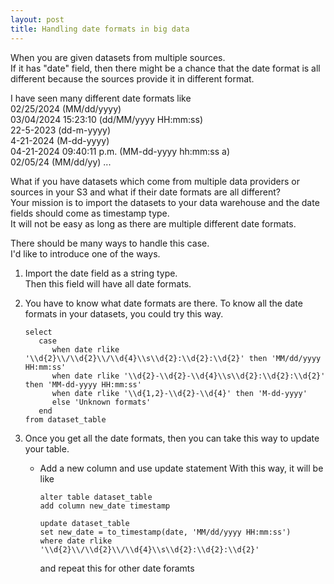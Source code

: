 ```yaml
---
layout: post
title: Handling date formats in big data
---
```


When you are given datasets from multiple sources.   
If it has "date" field, then there might be a chance that the date format is all different because the sources provide it in different format.  

I have seen many different date formats like  
02/25/2024 (MM/dd/yyyy)  
03/04/2024 15:23:10 (dd/MM/yyyy HH:mm:ss)  
22-5-2023 (dd-m-yyyy)  
4-21-2024 (M-dd-yyyy)  
04-21-2024 09:40:11 p.m. (MM-dd-yyyy hh:mm:ss a)  
02/05/24 (MM/dd/yy)
...

What if you have datasets which come from multiple data providers or sources in your S3 and what if their date formats are all different?  
Your mission is to import the datasets to your data warehouse and the date fields should come as timestamp type.  
It will not be easy as long as there are multiple different date formats.  

There should be many ways to handle this case.  
I'd like to introduce one of the ways.  

1. Import the date field as a string type.  
   Then this field will have all date formats.

2. You have to know what date formats are there.
   To know all the date formats in your datasets, you could try this way.
   ```  
   select
      case
         when date rlike '\\d{2}\\/\\d{2}\\/\\d{4}\\s\\d{2}:\\d{2}:\\d{2}' then 'MM/dd/yyyy HH:mm:ss'
         when date rlike '\\d{2}-\\d{2}-\\d{4}\\s\\d{2}:\\d{2}:\\d{2}' then 'MM-dd-yyyy HH:mm:ss'
         when date rlike '\\d{1,2}-\\d{2}-\\d{4}' then 'M-dd-yyyy'
         else 'Unknown formats'
      end
   from dataset_table
   ```

3. Once you get all the date formats, then you can take this way to update your table.  
   - Add a new column and use update statement
     With this way, it will be like  
     ```
     alter table dataset_table
     add column new_date timestamp
     ```
     ```
     update dataset_table
     set new_date = to_timestamp(date, 'MM/dd/yyyy HH:mm:ss')
     where date rlike '\\d{2}\\/\\d{2}\\/\\d{4}\\s\\d{2}:\\d{2}:\\d{2}'
     ```
     and repeat this for other date foramts
     


